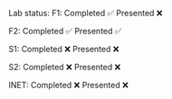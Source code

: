 Lab status:
F1: Completed ✅ Presented ❌

F2: Completed ✅ Presented ✅

S1: Completed ❌ Presented ❌

S2: Completed ❌ Presented ❌

INET: Completed ❌ Presented ❌
